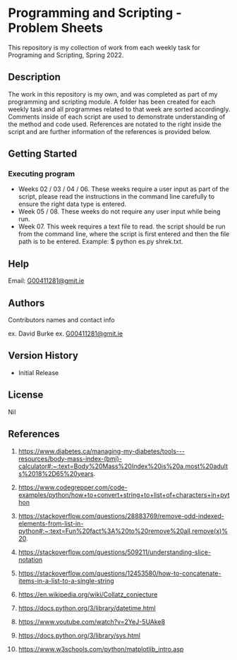 # Programming and Scripting - Problem Sheets

This repository is my collection of work from each weekly task for Programing and Scripting, Spring 2022.

## Description

The work in this repository is my own, and was completed as part of my programming and scripting module. A folder has been created for each weekly task and all programmes related to that week are sorted accordingly. Comments inside of each script are used to demonstrate understanding of the method and code used. References are notated to the right inside the script and are further information of the references is provided below.

## Getting Started

### Executing program

* Weeks 02 / 03 / 04 / 06. These weeks require a user input as part of the script, please read the instructions in the command line carefully to ensure the right data type is entered.
* Week 05 / 08. These weeks do not require any user input while being run.
* Week 07. This week requires a text file to read. the script should be run from the command line, where the script is first entered and then the file path is to be entered. Example: $ python es.py shrek.txt.

## Help

Email: G00411281@gmit.ie

## Authors

Contributors names and contact info

ex. David Burke
ex. G00411281@gmit.ie

## Version History

* Initial Release

## License

Nil

## References
1. https://www.diabetes.ca/managing-my-diabetes/tools---resources/body-mass-index-(bmi)-calculator#:~:text=Body%20Mass%20Index%20is%20a,most%20adults%2018%2D65%20years.

2. https://www.codegrepper.com/code-examples/python/how+to+convert+string+to+list+of+characters+in+python

3. https://stackoverflow.com/questions/28883769/remove-odd-indexed-elements-from-list-in-python#:~:text=Fun%20fact%3A%20to%20remove%20all,remove(x)%20.

4. https://stackoverflow.com/questions/509211/understanding-slice-notation

5. https://stackoverflow.com/questions/12453580/how-to-concatenate-items-in-a-list-to-a-single-string

6. https://en.wikipedia.org/wiki/Collatz_conjecture

7. https://docs.python.org/3/library/datetime.html

8. https://www.youtube.com/watch?v=2YeJ-5UAke8

9. https://docs.python.org/3/library/sys.html

10. https://www.w3schools.com/python/matplotlib_intro.asp
